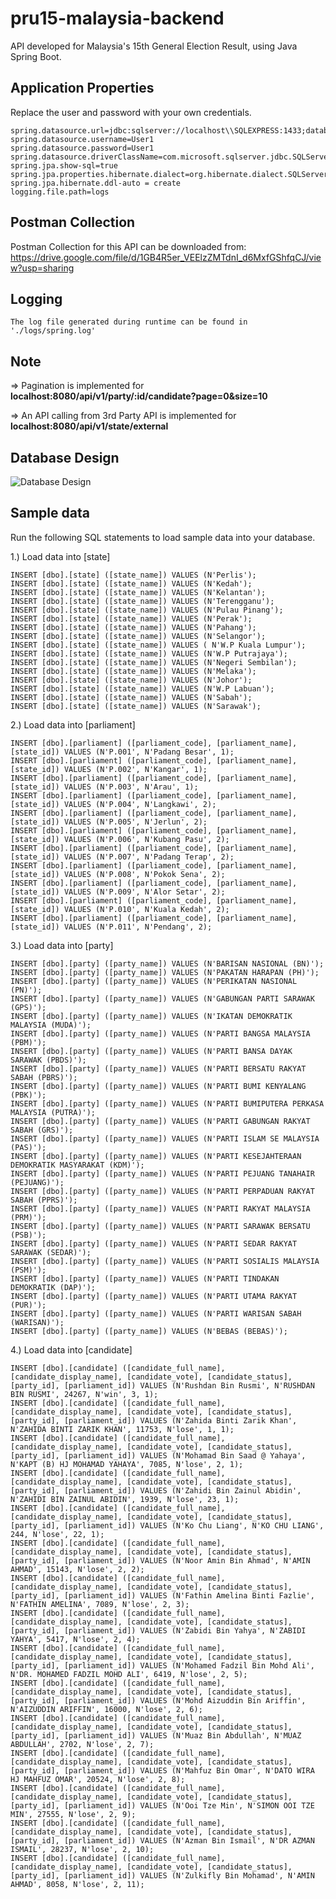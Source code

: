 # pru15-malaysia-backend

API developed for Malaysia's 15th General Election Result, using Java Spring Boot.

## Application Properties
Replace the user and password with your own credentials.

    spring.datasource.url=jdbc:sqlserver://localhost\\SQLEXPRESS:1433;databaseName=TESTDB;encrypt=true;trustServerCertificate=true;  
    spring.datasource.username=User1  
    spring.datasource.password=User1  
    spring.datasource.driverClassName=com.microsoft.sqlserver.jdbc.SQLServerDriver  
    spring.jpa.show-sql=true  
    spring.jpa.properties.hibernate.dialect=org.hibernate.dialect.SQLServer2012Dialect  
    spring.jpa.hibernate.ddl-auto = create  
    logging.file.path=logs

## Postman Collection
Postman Collection for this API can be downloaded from: https://drive.google.com/file/d/1GB4R5er_VEElzZMTdnI_d6MxfGShfqCJ/view?usp=sharing

## Logging

    The log file generated during runtime can be found in './logs/spring.log'

## Note

=> Pagination is implemented for **localhost:8080/api/v1/party/:id/candidate?page=0&size=10**

=> An API calling from 3rd Party API is implemented for **localhost:8080/api/v1/state/external**

## Database Design
![Database Design](https://i.imgur.com/pTNqvCR.png)

## Sample data
Run the following SQL statements to load sample data into your database.

1.) Load data into [state]

    INSERT [dbo].[state] ([state_name]) VALUES (N'Perlis');
    INSERT [dbo].[state] ([state_name]) VALUES (N'Kedah');
    INSERT [dbo].[state] ([state_name]) VALUES (N'Kelantan');
    INSERT [dbo].[state] ([state_name]) VALUES (N'Terengganu');
    INSERT [dbo].[state] ([state_name]) VALUES (N'Pulau Pinang');
    INSERT [dbo].[state] ([state_name]) VALUES (N'Perak');
    INSERT [dbo].[state] ([state_name]) VALUES (N'Pahang');
    INSERT [dbo].[state] ([state_name]) VALUES (N'Selangor');
    INSERT [dbo].[state] ([state_name]) VALUES ( N'W.P Kuala Lumpur');
    INSERT [dbo].[state] ([state_name]) VALUES (N'W.P Putrajaya');
    INSERT [dbo].[state] ([state_name]) VALUES (N'Negeri Sembilan');
    INSERT [dbo].[state] ([state_name]) VALUES (N'Melaka');
    INSERT [dbo].[state] ([state_name]) VALUES (N'Johor');
    INSERT [dbo].[state] ([state_name]) VALUES (N'W.P Labuan');
    INSERT [dbo].[state] ([state_name]) VALUES (N'Sabah');
    INSERT [dbo].[state] ([state_name]) VALUES (N'Sarawak');

2.) Load data into [parliament]

    INSERT [dbo].[parliament] ([parliament_code], [parliament_name], [state_id]) VALUES (N'P.001', N'Padang Besar', 1);
    INSERT [dbo].[parliament] ([parliament_code], [parliament_name], [state_id]) VALUES (N'P.002', N'Kangar', 1);
    INSERT [dbo].[parliament] ([parliament_code], [parliament_name], [state_id]) VALUES (N'P.003', N'Arau', 1);
    INSERT [dbo].[parliament] ([parliament_code], [parliament_name], [state_id]) VALUES (N'P.004', N'Langkawi', 2);
    INSERT [dbo].[parliament] ([parliament_code], [parliament_name], [state_id]) VALUES (N'P.005', N'Jerlun', 2);
    INSERT [dbo].[parliament] ([parliament_code], [parliament_name], [state_id]) VALUES (N'P.006', N'Kubang Pasu', 2);
    INSERT [dbo].[parliament] ([parliament_code], [parliament_name], [state_id]) VALUES (N'P.007', N'Padang Terap', 2);
    INSERT [dbo].[parliament] ([parliament_code], [parliament_name], [state_id]) VALUES (N'P.008', N'Pokok Sena', 2);
    INSERT [dbo].[parliament] ([parliament_code], [parliament_name], [state_id]) VALUES (N'P.009', N'Alor Setar', 2);
    INSERT [dbo].[parliament] ([parliament_code], [parliament_name], [state_id]) VALUES (N'P.010', N'Kuala Kedah', 2);
    INSERT [dbo].[parliament] ([parliament_code], [parliament_name], [state_id]) VALUES (N'P.011', N'Pendang', 2);

3.) Load data into [party]

    INSERT [dbo].[party] ([party_name]) VALUES (N'BARISAN NASIONAL (BN)');
    INSERT [dbo].[party] ([party_name]) VALUES (N'PAKATAN HARAPAN (PH)');
    INSERT [dbo].[party] ([party_name]) VALUES (N'PERIKATAN NASIONAL (PN)');
    INSERT [dbo].[party] ([party_name]) VALUES (N'GABUNGAN PARTI SARAWAK (GPS)');
    INSERT [dbo].[party] ([party_name]) VALUES (N'IKATAN DEMOKRATIK MALAYSIA (MUDA)');
    INSERT [dbo].[party] ([party_name]) VALUES (N'PARTI BANGSA MALAYSIA (PBM)');
    INSERT [dbo].[party] ([party_name]) VALUES (N'PARTI BANSA DAYAK SARAWAK (PBDS)');
    INSERT [dbo].[party] ([party_name]) VALUES (N'PARTI BERSATU RAKYAT SABAH (PBRS)');
    INSERT [dbo].[party] ([party_name]) VALUES (N'PARTI BUMI KENYALANG (PBK)');
    INSERT [dbo].[party] ([party_name]) VALUES (N'PARTI BUMIPUTERA PERKASA MALAYSIA (PUTRA)');
    INSERT [dbo].[party] ([party_name]) VALUES (N'PARTI GABUNGAN RAKYAT SABAH (GRS)');
    INSERT [dbo].[party] ([party_name]) VALUES (N'PARTI ISLAM SE MALAYSIA (PAS)');
    INSERT [dbo].[party] ([party_name]) VALUES (N'PARTI KESEJAHTERAAN DEMOKRATIK MASYARAKAT (KDM)');
    INSERT [dbo].[party] ([party_name]) VALUES (N'PARTI PEJUANG TANAHAIR (PEJUANG)');
    INSERT [dbo].[party] ([party_name]) VALUES (N'PARTI PERPADUAN RAKYAT SABAH (PPRS)');
    INSERT [dbo].[party] ([party_name]) VALUES (N'PARTI RAKYAT MALAYSIA (PRM)');
    INSERT [dbo].[party] ([party_name]) VALUES (N'PARTI SARAWAK BERSATU (PSB)');
    INSERT [dbo].[party] ([party_name]) VALUES (N'PARTI SEDAR RAKYAT SARAWAK (SEDAR)');
    INSERT [dbo].[party] ([party_name]) VALUES (N'PARTI SOSIALIS MALAYSIA (PSM)');
    INSERT [dbo].[party] ([party_name]) VALUES (N'PARTI TINDAKAN DEMOKRATIK (DAP)');
    INSERT [dbo].[party] ([party_name]) VALUES (N'PARTI UTAMA RAKYAT (PUR)');
    INSERT [dbo].[party] ([party_name]) VALUES (N'PARTI WARISAN SABAH (WARISAN)');
    INSERT [dbo].[party] ([party_name]) VALUES (N'BEBAS (BEBAS)');

4.) Load data into [candidate]

    INSERT [dbo].[candidate] ([candidate_full_name], [candidate_display_name], [candidate_vote], [candidate_status], [party_id], [parliament_id]) VALUES (N'Rushdan Bin Rusmi', N'RUSHDAN BIN RUSMI', 24267, N'win', 3, 1);
    INSERT [dbo].[candidate] ([candidate_full_name], [candidate_display_name], [candidate_vote], [candidate_status], [party_id], [parliament_id]) VALUES (N'Zahida Binti Zarik Khan', N'ZAHIDA BINTI ZARIK KHAN', 11753, N'lose', 1, 1);
    INSERT [dbo].[candidate] ([candidate_full_name], [candidate_display_name], [candidate_vote], [candidate_status], [party_id], [parliament_id]) VALUES (N'Mohamad Bin Saad @ Yahaya', N'KAPT (B) HJ MOHAMAD YAHAYA', 7085, N'lose', 2, 1);
    INSERT [dbo].[candidate] ([candidate_full_name], [candidate_display_name], [candidate_vote], [candidate_status], [party_id], [parliament_id]) VALUES (N'Zahidi Bin Zainul Abidin', N'ZAHIDI BIN ZAINUL ABIDIN', 1939, N'lose', 23, 1);
    INSERT [dbo].[candidate] ([candidate_full_name], [candidate_display_name], [candidate_vote], [candidate_status], [party_id], [parliament_id]) VALUES (N'Ko Chu Liang', N'KO CHU LIANG', 244, N'lose', 22, 1);
    INSERT [dbo].[candidate] ([candidate_full_name], [candidate_display_name], [candidate_vote], [candidate_status], [party_id], [parliament_id]) VALUES (N'Noor Amin Bin Ahmad', N'AMIN AHMAD', 15143, N'lose', 2, 2);
    INSERT [dbo].[candidate] ([candidate_full_name], [candidate_display_name], [candidate_vote], [candidate_status], [party_id], [parliament_id]) VALUES (N'Fathin Amelina Binti Fazlie', N'FATHIN AMELINA', 7089, N'lose', 2, 3);
    INSERT [dbo].[candidate] ([candidate_full_name], [candidate_display_name], [candidate_vote], [candidate_status], [party_id], [parliament_id]) VALUES (N'Zabidi Bin Yahya', N'ZABIDI YAHYA', 5417, N'lose', 2, 4);
    INSERT [dbo].[candidate] ([candidate_full_name], [candidate_display_name], [candidate_vote], [candidate_status], [party_id], [parliament_id]) VALUES (N'Mohamed Fadzil Bin Mohd Ali', N'DR. MOHAMED FADZIL MOHD ALI', 6419, N'lose', 2, 5);
    INSERT [dbo].[candidate] ([candidate_full_name], [candidate_display_name], [candidate_vote], [candidate_status], [party_id], [parliament_id]) VALUES (N'Mohd Aizuddin Bin Ariffin', N'AIZUDDIN ARIFFIN', 16000, N'lose', 2, 6);
    INSERT [dbo].[candidate] ([candidate_full_name], [candidate_display_name], [candidate_vote], [candidate_status], [party_id], [parliament_id]) VALUES (N'Muaz Bin Abdullah', N'MUAZ ABDULLAH', 2702, N'lose', 2, 7);
    INSERT [dbo].[candidate] ([candidate_full_name], [candidate_display_name], [candidate_vote], [candidate_status], [party_id], [parliament_id]) VALUES (N'Mahfuz Bin Omar', N'DATO WIRA HJ MAHFUZ OMAR', 20524, N'lose', 2, 8);
    INSERT [dbo].[candidate] ([candidate_full_name], [candidate_display_name], [candidate_vote], [candidate_status], [party_id], [parliament_id]) VALUES (N'Ooi Tze Min', N'SIMON OOI TZE MIN', 27555, N'lose', 2, 9);
    INSERT [dbo].[candidate] ([candidate_full_name], [candidate_display_name], [candidate_vote], [candidate_status], [party_id], [parliament_id]) VALUES (N'Azman Bin Ismail', N'DR AZMAN ISMAIL', 28237, N'lose', 2, 10);
    INSERT [dbo].[candidate] ([candidate_full_name], [candidate_display_name], [candidate_vote], [candidate_status], [party_id], [parliament_id]) VALUES (N'Zulkifly Bin Mohamad', N'AMIN AHMAD', 8058, N'lose', 2, 11);

